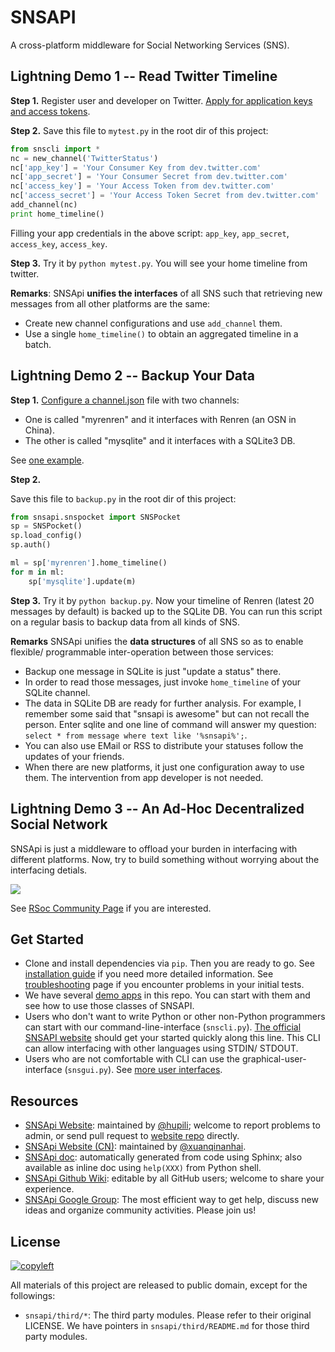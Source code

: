 # SNSAPI

A cross-platform middleware for Social Networking Services (SNS).

## Lightning Demo 1 -- Read Twitter Timeline

**Step 1.**
Register user and developer on Twitter. 
[Apply for application keys and access tokens](https://github.com/hupili/snsapi/wiki/Apply-for-app-key).

**Step 2.** 
Save this file to `mytest.py` in the root dir of this project:

```python
from snscli import *
nc = new_channel('TwitterStatus')
nc['app_key'] = 'Your Consumer Key from dev.twitter.com'
nc['app_secret'] = 'Your Consumer Secret from dev.twitter.com'
nc['access_key'] = 'Your Access Token from dev.twitter.com'
nc['access_secret'] = 'Your Access Token Secret from dev.twitter.com'
add_channel(nc)
print home_timeline()
```

Filling your app credentials in the above script: 
`app_key`,
`app_secret`,
`access_key`,
`access_key`.

**Step 3.**
Try it by `python mytest.py`.
You will see your home timeline from twitter.

**Remarks**:
SNSApi **unifies the interfaces** of all SNS
such that retrieving new messages from all other platforms are the same:

   * Create new channel configurations and use `add_channel` them.
   * Use a single `home_timeline()` to obtain an aggregated timeline in a batch.

## Lightning Demo 2 -- Backup Your Data

**Step 1.**
[Configure a channel.json](https://github.com/hupili/snsapi/wiki/Configurations) file
with two channels:

   * One is called "myrenren" and it 
   interfaces with Renren (an OSN in China).
   * The other is called "mysqlite" and it 
   interfaces with a SQLite3 DB.

See [one example](https://github.com/hupili/snsapi/tree/master/app/backup-renren/conf/channel.json.example).

**Step 2.**

Save this file to `backup.py` in the root dir of this project:

```python
from snsapi.snspocket import SNSPocket
sp = SNSPocket()
sp.load_config()
sp.auth()

ml = sp['myrenren'].home_timeline()
for m in ml:
    sp['mysqlite'].update(m)
```

**Step 3.**
Try it by `python backup.py`.
Now your timeline of Renren (latest 20 messages by default)
is backed up to the SQLite DB.
You can run this script on a regular basis to backup data from all kinds of SNS. 

**Remarks**
SNSApi unifies the **data structures** of all SNS 
so as to enable flexible/ programmable inter-operation between those services:

   * Backup one message in SQLite is just "update a status" there.
   * In order to read those messages, 
   just invoke `home_timeline` of your SQLite channel.
   * The data in SQLite DB are ready for further analysis.
   For example, I remember some said that "snsapi is awesome" but can not recall the person.
   Enter sqlite and one line of command will answer my question:
   `select * from message where text like '%snsapi%';`.
   * You can also use EMail or RSS to distribute your statuses 
   follow the updates of your friends.
   * When there are new platforms, it just one configuration away to use them. 
   The intervention from app developer is not needed.

## Lightning Demo 3 -- An Ad-Hoc Decentralized Social Network

SNSApi is just a middleware to offload your burden in interfacing with different platforms.
Now, try to build something without worrying about the interfacing detials.

![](https://docs.google.com/drawings/d/1S-REIYN46lR6WpmimG1v5CPJdDYlfVnGDwY3vL5Tju4/pub?w=400)

See [RSoc Community Page](https://github.com/hupili/snsapi/wiki/Rsoc) if you are interested.

## Get Started

   * Clone and install dependencies via `pip`. 
   Then you are ready to go. 
   See [installation guide](https://github.com/hupili/snsapi/wiki/Installation)
   if you need more detailed information.
   See [troubleshooting](https://github.com/hupili/snsapi/wiki/Troubleshooting) page 
   if you encounter problems in your initial tests.
   * We have several 
   [demo apps](https://github.com/hupili/snsapi/tree/master/app)
   in this repo.
   You can start with them and see how to use those classes of SNSAPI.
   * Users who don't want to write Python or other non-Python programmers
   can start with our command-line-interface (`snscli.py`).
   [The official SNSAPI website](http://snsapi.ie.cuhk.edu.hk/)
   should get your started quickly along this line.
   This CLI can allow interfacing with other languages using STDIN/ STDOUT.
   * Users who are not comfortable with CLI can use the 
   graphical-user-interface (`snsgui.py`).
   See [more user interfaces](https://github.com/hupili/snsapi/wiki/End-user-interfaces).

## Resources

   * [SNSApi Website](http://snsapi.ie.cuhk.edu.hk/):
   maintained by [@hupili](https://github.com/hupili/);
   welcome to report problems to admin, 
   or send pull request to [website repo](https://github.com/hupili/snsapi-website) directly.
   * [SNSApi Website (CN)](http://snsapi.sinaapp.com/):
   maintained by [@xuanqinanhai](https://github.com/xuanqinanhai).
   * [SNSApi doc](http://snsapi.ie.cuhk.edu.hk/doc/):
   automatically generated from code using Sphinx;
   also available as inline doc using `help(XXX)` from Python shell.
   * [SNSApi Github Wiki](https://github.com/hupili/snsapi/wiki):
   editable by all GitHub users; welcome to share your experience.
   * [SNSApi Google Group](https://groups.google.com/forum/?fromgroups#!forum/snsapi):
   The most efficient way to get help, discuss new ideas and organize community activities.
   Please join us!

## License

[![copyleft](http://unlicense.org/pd-icon.png)](http://unlicense.org)

All materials of this project are released to public domain,
except for the followings:

   * `snsapi/third/*`: The third party modules. 
   Please refer to their original LICENSE. 
   We have pointers in `snsapi/third/README.md`
   for those third party modules. 
